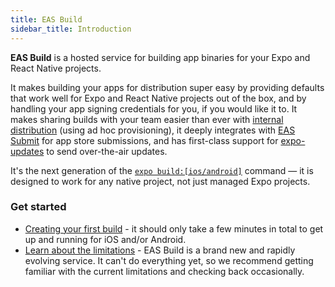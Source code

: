 ```yaml
---
title: EAS Build
sidebar_title: Introduction
---
```


**EAS Build** is a hosted service for building app binaries for your Expo and React Native projects.

It makes building your apps for distribution super easy by providing defaults that work well for Expo and React Native projects out of the box, and by handling your app signing credentials for you, if you would like it to. It makes sharing builds with your team easier than ever with [internal distribution](internal-distribution.md) (using ad hoc provisioning), it deeply integrates with [EAS Submit](/submit/introduction.md) for app store submissions, and has first-class support for [expo-updates](updates.md) to send over-the-air updates.

It's the next generation of the [`expo build:[ios/android]`](/distribution/building-standalone-apps.md) command &mdash; it is designed to work for any native project, not just managed Expo projects.

### Get started

- [Creating your first build](setup.md) - it should only take a few minutes in total to get up and running for iOS and/or Android.
- [Learn about the limitations](/build-reference/limitations.md) - EAS Build is a brand new and rapidly evolving service. It can't do everything yet, so we recommend getting familiar with the current limitations and checking back occasionally.